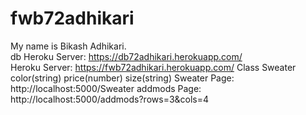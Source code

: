 # fwb72adhikari
My name is Bikash Adhikari.
<br>
db Heroku Server: https://db72adhikari.herokuapp.com/
<br>
Heroku Server: https://fwb72adhikari.herokuapp.com/
Class Sweater
color(string) price(number) size(string)
Sweater Page: http://localhost:5000/Sweater
addmods Page: http://localhost:5000/addmods?rows=3&cols=4
